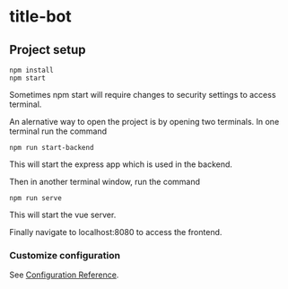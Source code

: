 # title-bot

## Project setup
```
npm install
npm start
```
Sometimes npm start will require changes to security settings to
access terminal.

An alernative way to open the project is by opening two terminals.
In one terminal run the command

```
npm run start-backend
```

This will start the express app which is used in the backend.

Then in another terminal window, run the command
```
npm run serve
```
This will start the vue server.

Finally navigate to localhost:8080 to access the frontend.
### Customize configuration
See [Configuration Reference](https://cli.vuejs.org/config/).

